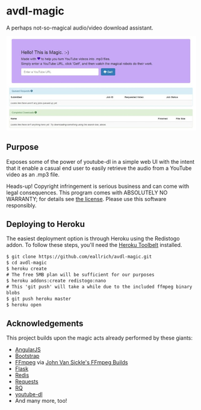 avdl-magic
==========
A perhaps not-so-magical audio/video download assistant.

![Screenshot of a fresh instance](/docs/fresh.jpg?raw=true "A freshly loaded instance")

Purpose
-------
Exposes some of the power of youtube-dl in a simple web UI with the intent that
it enable a casual end user to easily retrieve the audio from a YouTube video
as an .mp3 file.

Heads-up! Copyright infringement is serious business and can come with legal
consequences. This program comes with ABSOLUTELY NO WARRANTY; for details
see [the license](/LICENSE). Please use this software responsibly.

Deploying to Heroku
-------------------
The easiest deployment option is through Heroku using the Redistogo addon. To
follow these steps, you'll need the [Heroku Toolbelt](https://toolbelt.heroku.com/)
installed.

```shell
$ git clone https://github.com/eallrich/avdl-magic.git
$ cd avdl-magic
$ heroku create
# The free 5MB plan will be sufficient for our purposes
$ heroku addons:create redistogo:nano
# This 'git push' will take a while due to the included ffmpeg binary blobs
$ git push heroku master
$ heroku open
```

Acknowledgements
----------------
This project builds upon the magic acts already performed by these giants:
+ [AngularJS](https://angularjs.org/)
+ [Bootstrap](http://getbootstrap.com/)
+ [FFmpeg](https://www.ffmpeg.org/) via [John Van Sickle's FFmpeg Builds](http://johnvansickle.com/ffmpeg/)
+ [Flask](http://flask.pocoo.org/)
+ [Redis](http://redis.io/)
+ [Requests](http://docs.python-requests.org/)
+ [RQ](http://python-rq.org/)
+ [youtube-dl](https://rg3.github.io/youtube-dl/)
+ And many more, too!
